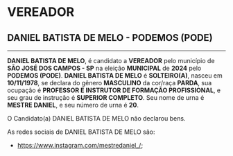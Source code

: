 # VEREADOR
## DANIEL BATISTA DE MELO - PODEMOS (PODE)
---
**DANIEL BATISTA DE MELO**, é candidato a **VEREADOR** pelo município de **SÃO JOSÉ DOS CAMPOS - SP** na eleição **MUNICIPAL** de **2024** pelo **PODEMOS (PODE)**.
**DANIEL BATISTA DE MELO** é **SOLTEIRO(A)**, nasceu em **10/11/1978**, se declara do gênero **MASCULINO** da cor/raça **PARDA**, sua ocupação é **PROFESSOR E INSTRUTOR DE FORMAÇÃO PROFISSIONAL**, e seu grau de instrução é **SUPERIOR COMPLETO**.
Seu nome de urna é **MESTRE DANIEL**, e seu número de urna é **20**.

O Candidato(a) DANIEL BATISTA DE MELO não declarou bens.


As redes sociais de DANIEL BATISTA DE MELO são:
- https://www.instagram.com/mestredaniel_/;